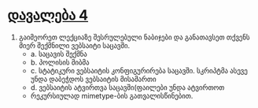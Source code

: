 # [დავალება 4](https://classroom.btu.edu.ge/uploads/26/26696.pdf)

1. გაიმეორეთ ლექციაზე შესრულებული ნაბიჯები და განათავსეთ თქვენს მიერ
   შექმნილი ვებსაიტი საცავში.
   - a. საცავის შექმნა
   - b. პოლისის მიბმა
   - c. სტატიკური ვებსაიტის კონფიგურირება საცავში. სკრიპტმა ასევე უნდა დაბეჭდოს ვებსაიტის მისამართი
   - d. ვებსაიტის ატვირთვა საცავში(ფაილები უნდა ატვირთოთ
   - რეკურსიულად mimetype-ბის გათვალისწინებით.

